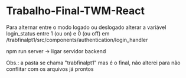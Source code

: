 # Trabalho-Final-TWM-React

Para alternar entre o modo logado ou deslogado alterar a variável login_status entre 1 (ou on) e 0 (ou off) em /trabfinalpt1/src/components/authentication/login_handler

npm run server -> ligar servidor backend  

Obs.: a pasta se chama "trabfinalpt1" mas é o final, não alterei para não conflitar com os arquivos já prontos
